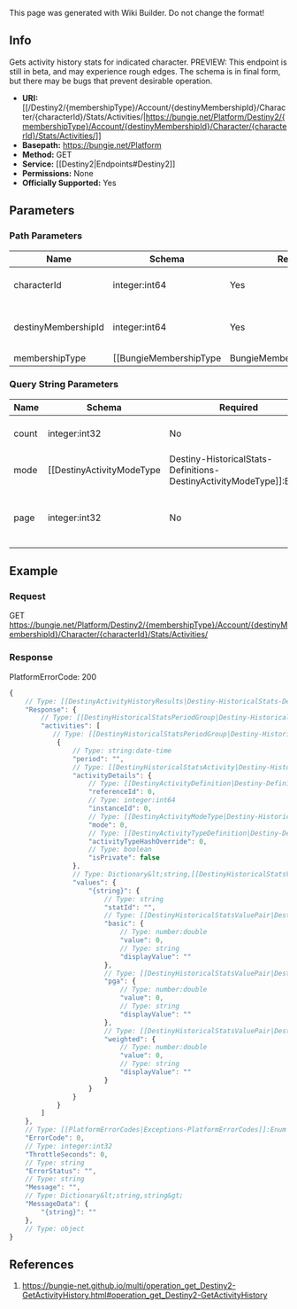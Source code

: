 <span class="wiki-builder">This page was generated with Wiki Builder. Do not change the format!</span>

## Info
Gets activity history stats for indicated character.  PREVIEW: This endpoint is still in beta, and may experience rough edges.  The schema is in final form, but there may be bugs that prevent desirable operation.

* **URI:** [[/Destiny2/{membershipType}/Account/{destinyMembershipId}/Character/{characterId}/Stats/Activities/|https://bungie.net/Platform/Destiny2/{membershipType}/Account/{destinyMembershipId}/Character/{characterId}/Stats/Activities/]]
* **Basepath:** https://bungie.net/Platform
* **Method:** GET
* **Service:** [[Destiny2|Endpoints#Destiny2]]
* **Permissions:** None
* **Officially Supported:** Yes

## Parameters
### Path Parameters
Name | Schema | Required | Description
---- | ------ | -------- | -----------
characterId | integer:int64 | Yes | The id of the character to retrieve.
destinyMembershipId | integer:int64 | Yes | The Destiny membershipId of the user to retrieve.
membershipType | [[BungieMembershipType|BungieMembershipType]]:Enum | Yes | A valid non-BungieNet membership type.

### Query String Parameters
Name | Schema | Required | Description
---- | ------ | -------- | -----------
count | integer:int32 | No | Number of rows to return
mode | [[DestinyActivityModeType|Destiny-HistoricalStats-Definitions-DestinyActivityModeType]]:Enum | No | A filter for the activity mode to be returned. None returns all activities. See the documentation for DestinyActivityModeType for valid values, and pass in string representation.
page | integer:int32 | No | Page number to return, starting with 0.

## Example
### Request
GET https://bungie.net/Platform/Destiny2/{membershipType}/Account/{destinyMembershipId}/Character/{characterId}/Stats/Activities/

### Response
PlatformErrorCode: 200
```javascript
{
    // Type: [[DestinyActivityHistoryResults|Destiny-HistoricalStats-DestinyActivityHistoryResults]]
    "Response": {
        // Type: [[DestinyHistoricalStatsPeriodGroup|Destiny-HistoricalStats-DestinyHistoricalStatsPeriodGroup]][]
        "activities": [
           // Type: [[DestinyHistoricalStatsPeriodGroup|Destiny-HistoricalStats-DestinyHistoricalStatsPeriodGroup]]
            {
                // Type: string:date-time
                "period": "",
                // Type: [[DestinyHistoricalStatsActivity|Destiny-HistoricalStats-DestinyHistoricalStatsActivity]]
                "activityDetails": {
                    // Type: [[DestinyActivityDefinition|Destiny-Definitions-DestinyActivityDefinition]]:ManifestDefinition:integer:uint32
                    "referenceId": 0,
                    // Type: integer:int64
                    "instanceId": 0,
                    // Type: [[DestinyActivityModeType|Destiny-HistoricalStats-Definitions-DestinyActivityModeType]]:Enum
                    "mode": 0,
                    // Type: [[DestinyActivityTypeDefinition|Destiny-Definitions-DestinyActivityTypeDefinition]]:ManifestDefinition:integer:uint32
                    "activityTypeHashOverride": 0,
                    // Type: boolean
                    "isPrivate": false
                },
                // Type: Dictionary&lt;string,[[DestinyHistoricalStatsValue|Destiny-HistoricalStats-DestinyHistoricalStatsValue]]&gt;
                "values": {
                    "{string}": {
                        // Type: string
                        "statId": "",
                        // Type: [[DestinyHistoricalStatsValuePair|Destiny-HistoricalStats-DestinyHistoricalStatsValuePair]]
                        "basic": {
                            // Type: number:double
                            "value": 0,
                            // Type: string
                            "displayValue": ""
                        },
                        // Type: [[DestinyHistoricalStatsValuePair|Destiny-HistoricalStats-DestinyHistoricalStatsValuePair]]
                        "pga": {
                            // Type: number:double
                            "value": 0,
                            // Type: string
                            "displayValue": ""
                        },
                        // Type: [[DestinyHistoricalStatsValuePair|Destiny-HistoricalStats-DestinyHistoricalStatsValuePair]]
                        "weighted": {
                            // Type: number:double
                            "value": 0,
                            // Type: string
                            "displayValue": ""
                        }
                    }
                }
            }
        ]
    },
    // Type: [[PlatformErrorCodes|Exceptions-PlatformErrorCodes]]:Enum
    "ErrorCode": 0,
    // Type: integer:int32
    "ThrottleSeconds": 0,
    // Type: string
    "ErrorStatus": "",
    // Type: string
    "Message": "",
    // Type: Dictionary&lt;string,string&gt;
    "MessageData": {
        "{string}": ""
    },
    // Type: object
}

```

## References
1. https://bungie-net.github.io/multi/operation_get_Destiny2-GetActivityHistory.html#operation_get_Destiny2-GetActivityHistory
